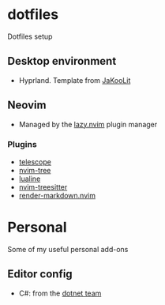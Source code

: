 # dotfiles
Dotfiles setup

## Desktop environment
- Hyprland. Template from [JaKooLit](https://github.com/JaKooLit/Arch-Hyprland)

## Neovim
- Managed by the [lazy.nvim](https://lazy.folke.io/) plugin manager

### Plugins
- [telescope](https://github.com/nvim-telescope/telescope.nvim)
- [nvim-tree](https://github.com/nvim-tree/nvim-tree.lua)
- [lualine](https://github.com/nvim-lualine/lualine.nvim)
- [nvim-treesitter](https://github.com/nvim-treesitter/nvim-treesitter)
- [render-markdown.nvim](https://github.com/MeanderingProgrammer/render-markdown.nvim)

# Personal
Some of my useful personal add-ons

## Editor config
- C#: from the [dotnet team](https://github.com/dotnet/runtime/blob/1d32e0a510d3dd48b3c8ddcdf0a86e5d4292b896/.editorconfig)
